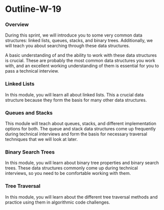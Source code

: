 Outline-W-19
============

### Overview <span id="overview"></span>

During this sprint, we will introduce you to some very common data structures: linked lists, queues, stacks, and binary trees. Additionally, we will teach you about searching through these data structures.

A basic understanding of and the ability to work with these data structures is crucial. These are probably the most common data structures you work with, and an excellent working understanding of them is essential for you to pass a technical interview.

### Linked Lists <span id="linked-lists"></span>

In this module, you will learn all about linked lists. This a crucial data structure because they form the basis for many other data structures.

### Queues and Stacks <span id="queues-and-stacks"></span>

This module will teach about queues, stacks, and different implementation options for both. The queue and stack data structures come up frequently during technical interviews and form the basis for necessary traversal techniques that we will look at later.

### Binary Search Trees <span id="binary-search-trees"></span>

In this module, you will learn about binary tree properties and binary search trees. These data structures commonly come up during technical interviews, so you need to be comfortable working with them.

### Tree Traversal <span id="tree-traversal"></span>

In this module, you will learn about the different tree traversal methods and practice using them in algorithmic code challenges.
